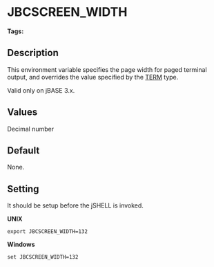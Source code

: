 # JBCSCREEN_WIDTH

<PageHeader />

**Tags:**
<badge text='terminal' vertical='middle' />
<badge text='environment variables' vertical='middle' />

## Description

This environment variable specifies the page width for paged terminal output, and overrides the value specified by the [TERM](term) type.

Valid only on jBASE 3.x.



## Values

Decimal number



## Default

None.



## Setting

It should be setup before the jSHELL is invoked.

**UNIX**

```
export JBCSCREEN_WIDTH=132
```

**Windows**

```
set JBCSCREEN_WIDTH=132
```
